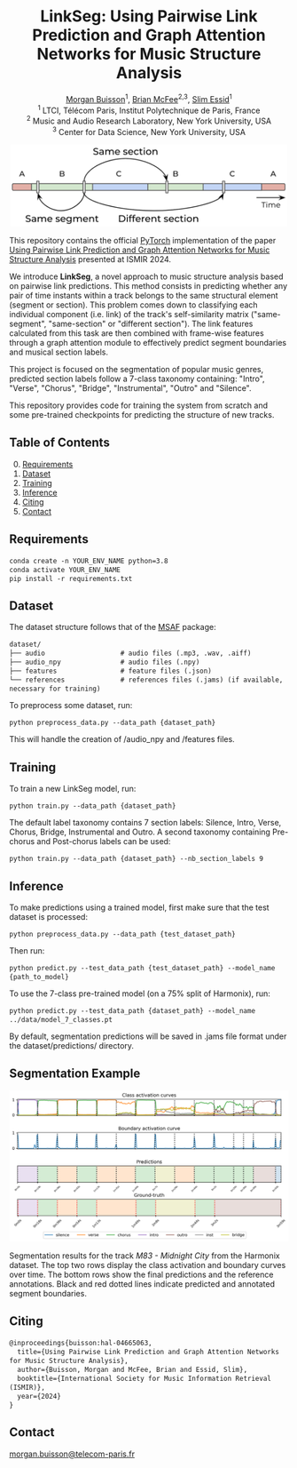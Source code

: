 <div  align="center">
  
# LinkSeg: Using Pairwise Link Prediction and Graph Attention Networks for Music Structure Analysis
  
[Morgan Buisson](https://morgan76.github.io/)<sup>1</sup>,
[Brian McFee](https://brianmcfee.net/)<sup>2,3</sup>,
[Slim Essid](https://slimessid.github.io/research/)<sup>1</sup> <br>
<sup>1</sup>  LTCI, Télécom Paris, Institut Polytechnique de Paris, France <br> <sup>2</sup>  Music and Audio Research Laboratory, New York University, USA <br> <sup>3</sup> Center for Data Science, New York University, USA
  
<p align="center">
<img src="linkseg.png" width="500">
</p align="center">
</div>

This repository contains the official [PyTorch](http://pytorch.org/) implementation of the paper [Using Pairwise Link Prediction and Graph Attention Networks for Music Structure Analysis](https://hal.science/hal-04665063/) 
presented at ISMIR 2024. 

We introduce **LinkSeg**, a novel approach to music structure analysis based on pairwise link predictions. This method consists in predicting whether any pair of time instants within a track belongs to the same structural element (segment or section). This problem comes down to classifying each individual component (i.e. link) of the track's self-similarity matrix ("same-segment", "same-section" or "different section"). The link features calculated from this task are then combined with frame-wise features through a graph attention module to effectively predict segment boundaries and musical section labels. 

This project is focused on the segmentation of popular music genres, predicted section labels follow a 7-class taxonomy containing: "Intro", "Verse", "Chorus", "Bridge", "Instrumental", "Outro" and "Silence". 

This repository provides code for training the system from scratch and some pre-trained checkpoints for predicting the structure of new tracks. 

## Table of Contents
0. [Requirements](#requirements)
0. [Dataset](#dataset)
0. [Training](#training)
0. [Inference](#inference)
0. [Citing](#citing)
0. [Contact](#contact)

## Requirements
```
conda create -n YOUR_ENV_NAME python=3.8
conda activate YOUR_ENV_NAME
pip install -r requirements.txt
```

## Dataset
The dataset structure follows that of the [MSAF](https://ismir2015.ismir.net/LBD/LBD30.pdf) package:
```
dataset/
├── audio                   # audio files (.mp3, .wav, .aiff)
├── audio_npy               # audio files (.npy)
├── features                # feature files (.json)
└── references              # references files (.jams) (if available, necessary for training)
```

To preprocess some dataset, run:
```
python preprocess_data.py --data_path {dataset_path}
```
This will handle the creation of /audio_npy and /features files. 

## Training
To train a new LinkSeg model, run:
```
python train.py --data_path {dataset_path}
```

The default label taxonomy contains 7 section labels: Silence, Intro, Verse, Chorus, Bridge, Instrumental and Outro. A second taxonomy containing Pre-chorus and Post-chorus labels can be used:
```
python train.py --data_path {dataset_path} --nb_section_labels 9
``` 

## Inference
To make predictions using a trained model, first make sure that the test dataset is processed: 
```
python preprocess_data.py --data_path {test_dataset_path}
```

Then run:
```
python predict.py --test_data_path {test_dataset_path} --model_name {path_to_model}
```

To use the 7-class pre-trained model (on a 75% split of Harmonix), run:
```
python predict.py --test_data_path {dataset_path} --model_name ../data/model_7_classes.pt
```

By default, segmentation predictions will be saved in .jams file format under the dataset/predictions/ directory. 


## Segmentation Example

<div  align="center">
<p align="center">
<img src="segmentation_example_midnight_city.png" width="1000">
</p align="center">
</div>

Segmentation results for the track *M83 - Midnight City* from the Harmonix dataset. The top two rows display the class activation and boundary curves over time. The bottom rows show the final predictions and the reference annotations. Black and red dotted lines indicate predicted and annotated segment boundaries.

## Citing
```
@inproceedings{buisson:hal-04665063,
  title={Using Pairwise Link Prediction and Graph Attention Networks for Music Structure Analysis},
  author={Buisson, Morgan and McFee, Brian and Essid, Slim},
  booktitle={International Society for Music Information Retrieval (ISMIR)},
  year={2024}
}
```

## Contact
morgan.buisson@telecom-paris.fr
